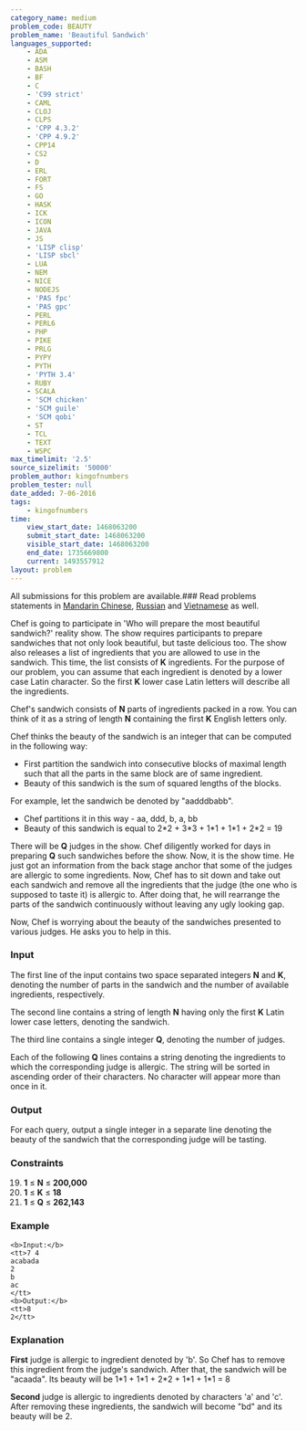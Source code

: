 ```yaml
---
category_name: medium
problem_code: BEAUTY
problem_name: 'Beautiful Sandwich'
languages_supported:
    - ADA
    - ASM
    - BASH
    - BF
    - C
    - 'C99 strict'
    - CAML
    - CLOJ
    - CLPS
    - 'CPP 4.3.2'
    - 'CPP 4.9.2'
    - CPP14
    - CS2
    - D
    - ERL
    - FORT
    - FS
    - GO
    - HASK
    - ICK
    - ICON
    - JAVA
    - JS
    - 'LISP clisp'
    - 'LISP sbcl'
    - LUA
    - NEM
    - NICE
    - NODEJS
    - 'PAS fpc'
    - 'PAS gpc'
    - PERL
    - PERL6
    - PHP
    - PIKE
    - PRLG
    - PYPY
    - PYTH
    - 'PYTH 3.4'
    - RUBY
    - SCALA
    - 'SCM chicken'
    - 'SCM guile'
    - 'SCM qobi'
    - ST
    - TCL
    - TEXT
    - WSPC
max_timelimit: '2.5'
source_sizelimit: '50000'
problem_author: kingofnumbers
problem_tester: null
date_added: 7-06-2016
tags:
    - kingofnumbers
time:
    view_start_date: 1468063200
    submit_start_date: 1468063200
    visible_start_date: 1468063200
    end_date: 1735669800
    current: 1493557912
layout: problem
---
```

All submissions for this problem are available.###  Read problems statements in [Mandarin Chinese](http://www.codechef.com/download/translated/SNCKFL16/mandarin/BEAUTY.pdf), [Russian](http://www.codechef.com/download/translated/SNCKFL16/russian/BEAUTY.pdf) and [Vietnamese](http://www.codechef.com/download/translated/SNCKFL16/vietnamese/BEAUTY.pdf) as well.

Chef is going to participate in 'Who will prepare the most beautiful sandwich?' reality show. The show requires participants to prepare sandwiches that not only look beautiful, but taste delicious too. The show also releases a list of ingredients that you are allowed to use in the sandwich. This time, the list consists of **K** ingredients. For the purpose of our problem, you can assume that each ingredient is denoted by a lower case Latin character. So the first **K** lower case Latin letters will describe all the ingredients.

Chef's sandwich consists of **N** parts of ingredients packed in a row. You can think of it as a string of length **N** containing the first **K** English letters only.

Chef thinks the beauty of the sandwich is an integer that can be computed in the following way:

- First partition the sandwich into consecutive blocks of maximal length such that all the parts in the same block are of same ingredient.
- Beauty of this sandwich is the sum of squared lengths of the blocks.

For example, let the sandwich be denoted by "aadddbabb".

- Chef partitions it in this way - aa, ddd, b, a, bb
- Beauty of this sandwich is equal to 2\*2 + 3\*3 + 1\*1 + 1\*1 + 2\*2 = 19

There will be **Q** judges in the show. Chef diligently worked for days in preparing **Q** such sandwiches before the show. Now, it is the show time. He just got an information from the back stage anchor that some of the judges are allergic to some ingredients. Now, Chef has to sit down and take out each sandwich and remove all the ingredients that the judge (the one who is supposed to taste it) is allergic to. After doing that, he will rearrange the parts of the sandwich continuously without leaving any ugly looking gap.

Now, Chef is worrying about the beauty of the sandwiches presented to various judges. He asks you to help in this.

### Input

The first line of the input contains two space separated integers **N** and **K**, denoting the number of parts in the sandwich and the number of available ingredients, respectively.

The second line contains a string of length **N** having only the first **K** Latin lower case letters, denoting the sandwich.

The third line contains a single integer **Q**, denoting the number of judges.

Each of the following **Q** lines contains a string denoting the ingredients to which the corresponding judge is allergic. The string will be sorted in ascending order of their characters. No character will appear more than once in it.

### Output

For each query, output a single integer in a separate line denoting the beauty of the sandwich that the corresponding judge will be tasting.

### Constraints

19. **1** ≤ **N** ≤ **200,000**
20. **1** ≤ **K** ≤ **18**
21. **1** ≤ **Q** ≤ **262,143**
### Example

```
<b>Input:</b>
<tt>7 4
acabada
2
b
ac
</tt>
<b>Output:</b>
<tt>8
2</tt>

```
### Explanation

**First** judge is allergic to ingredient denoted by 'b'. So Chef has to remove this ingredient from the judge's sandwich. After that, the sandwich will be "acaada". Its beauty will be 1\*1 + 1\*1 + 2\*2 + 1\*1 + 1\*1 = 8

**Second** judge is allergic to ingredients denoted by characters 'a' and 'c'. After removing these ingredients, the sandwich will become "bd" and its beauty will be 2.
